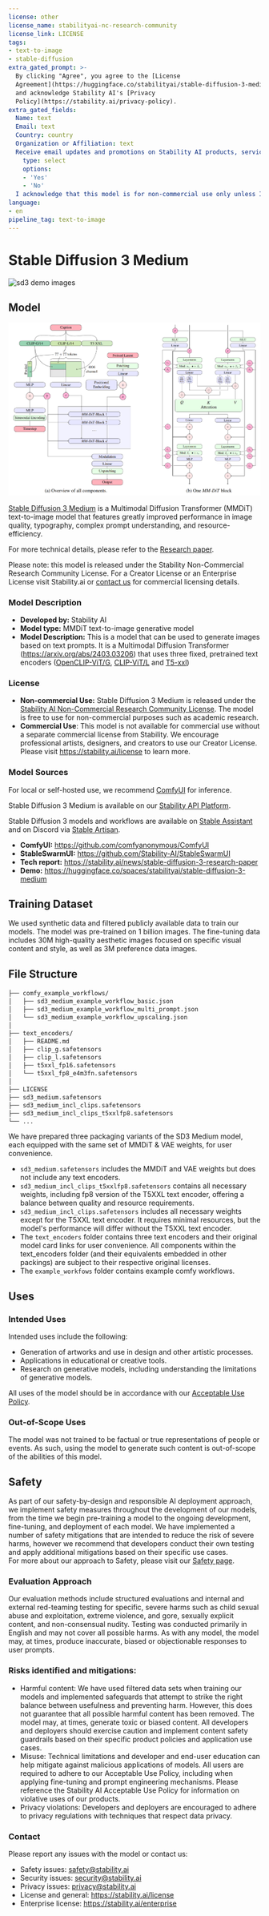 ```yaml
---
license: other
license_name: stabilityai-nc-research-community
license_link: LICENSE
tags:
- text-to-image
- stable-diffusion
extra_gated_prompt: >-
  By clicking "Agree", you agree to the [License
  Agreement](https://huggingface.co/stabilityai/stable-diffusion-3-medium/blob/main/LICENSE)
  and acknowledge Stability AI's [Privacy
  Policy](https://stability.ai/privacy-policy).
extra_gated_fields:
  Name: text
  Email: text
  Country: country
  Organization or Affiliation: text
  Receive email updates and promotions on Stability AI products, services, and research?:
    type: select
    options:
    - 'Yes'
    - 'No'
  I acknowledge that this model is for non-commercial use only unless I acquire a separate license from Stability AI: checkbox
language:
- en
pipeline_tag: text-to-image
---
```

# Stable Diffusion 3 Medium
![sd3 demo images](sd3demo.jpg)

## Model

![mmdit](mmdit.png)

[Stable Diffusion 3 Medium](stability.ai/news/stable-diffusion-3-medium) is a Multimodal Diffusion Transformer (MMDiT) text-to-image model that features greatly improved performance in image quality, typography, complex prompt understanding, and resource-efficiency.

For more technical details, please refer to the [Research paper](https://stability.ai/news/stable-diffusion-3-research-paper).

Please note: this model is released under the Stability Non-Commercial Research Community License. For a Creator License or an Enterprise License visit Stability.ai or [contact us](https://stability.ai/license) for commercial licensing details.



### Model Description

- **Developed by:** Stability AI
- **Model type:** MMDiT text-to-image generative model
- **Model Description:** This is a model that can be used to generate images based on text prompts. It is a Multimodal Diffusion Transformer
(https://arxiv.org/abs/2403.03206) that uses three fixed, pretrained text encoders 
([OpenCLIP-ViT/G](https://github.com/mlfoundations/open_clip), [CLIP-ViT/L](https://github.com/openai/CLIP/tree/main) and [T5-xxl](https://huggingface.co/google/t5-v1_1-xxl))

### License

- **Non-commercial Use:** Stable Diffusion 3 Medium is released under the [Stability AI Non-Commercial Research Community License](https://huggingface.co/stabilityai/stable-diffusion-3-medium/blob/main/LICENSE). The model is free to use for non-commercial purposes such as academic research.
- **Commercial Use**: This model is not available for commercial use without a separate commercial license from Stability. We encourage professional artists, designers, and creators to use our Creator License. Please visit https://stability.ai/license to learn more.


### Model Sources

For local or self-hosted use, we recommend [ComfyUI](https://github.com/comfyanonymous/ComfyUI) for inference.

Stable Diffusion 3 Medium is available on our [Stability API Platform](https://platform.stability.ai/docs/api-reference#tag/Generate/paths/~1v2beta~1stable-image~1generate~1sd3/post). 

Stable Diffusion 3 models and workflows are available on [Stable Assistant](https://stability.ai/stable-assistant) and on Discord via [Stable Artisan](https://stability.ai/stable-artisan). 

- **ComfyUI:** https://github.com/comfyanonymous/ComfyUI
- **StableSwarmUI:** https://github.com/Stability-AI/StableSwarmUI
- **Tech report:** https://stability.ai/news/stable-diffusion-3-research-paper
- **Demo:** https://huggingface.co/spaces/stabilityai/stable-diffusion-3-medium


## Training Dataset

We used synthetic data and filtered publicly available data to train our models. The model was pre-trained on 1 billion images. The fine-tuning data includes 30M high-quality aesthetic images focused on specific visual content and style, as well as 3M preference data images.

## File Structure
```
├── comfy_example_workflows/
│   ├── sd3_medium_example_workflow_basic.json
│   ├── sd3_medium_example_workflow_multi_prompt.json
│   └── sd3_medium_example_workflow_upscaling.json
│
├── text_encoders/
│   ├── README.md
│   ├── clip_g.safetensors
│   ├── clip_l.safetensors
│   ├── t5xxl_fp16.safetensors
│   └── t5xxl_fp8_e4m3fn.safetensors
│
├── LICENSE
├── sd3_medium.safetensors
├── sd3_medium_incl_clips.safetensors
├── sd3_medium_incl_clips_t5xxlfp8.safetensors
└── ...

```

We have prepared three packaging variants of the SD3 Medium model, each equipped with the same set of MMDiT & VAE weights, for user convenience.

* `sd3_medium.safetensors`  includes the MMDiT and VAE weights but does not include any text encoders.
* `sd3_medium_incl_clips_t5xxlfp8.safetensors` contains all necessary weights, including fp8 version of the T5XXL text encoder, offering a balance between quality and resource requirements.
* `sd3_medium_incl_clips.safetensors` includes all necessary weights except for the T5XXL text encoder. It requires minimal resources, but the model's performance will differ without the T5XXL text encoder.
* The `text_encoders` folder contains three text encoders and their original model card links for user convenience. All components within the text_encoders folder (and their equivalents embedded in other packings)  are subject to their respective original licenses.
* The `example_workfows` folder contains example comfy workflows.

## Uses

### Intended Uses

Intended uses include the following: 
* Generation of artworks and use in design and other artistic processes.
* Applications in educational or creative tools.
* Research on generative models, including understanding the limitations of generative models.

All uses of the model should be in accordance with our [Acceptable Use Policy](https://stability.ai/use-policy).

### Out-of-Scope Uses

The model was not trained to be factual or true representations of people or events.  As such, using the model to generate such content is out-of-scope of the abilities of this model.

## Safety

As part of our safety-by-design and responsible AI deployment approach, we implement safety measures throughout the development of our models, from the time we begin pre-training a model to the ongoing development, fine-tuning, and deployment of each model. We have implemented a number of safety mitigations that are intended to reduce the risk of severe harms, however we recommend that developers conduct their own testing and apply additional mitigations based on their specific use cases.  
For more about our approach to Safety, please visit our [Safety page](https://stability.ai/safety).

### Evaluation Approach

Our evaluation methods include structured evaluations and internal and external red-teaming testing for specific, severe harms such as child sexual abuse and exploitation, extreme violence, and gore, sexually explicit content, and non-consensual nudity.  Testing was conducted primarily in English and may not cover all possible harms.  As with any model, the model may, at times, produce inaccurate, biased or objectionable responses to user prompts. 

### Risks identified and mitigations:

* Harmful content:  We have used filtered data sets when training our models and implemented safeguards that attempt to strike the right balance between usefulness and preventing harm. However, this does not guarantee that all possible harmful content has been removed. The model may, at times, generate toxic or biased content.  All developers and deployers should exercise caution and implement content safety guardrails based on their specific product policies and application use cases.
* Misuse: Technical limitations and developer and end-user education can help mitigate against malicious applications of models. All users are required to adhere to our Acceptable Use Policy, including when applying fine-tuning and prompt engineering mechanisms. Please reference the Stability AI Acceptable Use Policy for information on violative uses of our products.
* Privacy violations: Developers and deployers are encouraged to adhere to privacy regulations with techniques that respect data privacy.

### Contact

Please report any issues with the model or contact us:

* Safety issues:  safety@stability.ai
* Security issues:  security@stability.ai
* Privacy issues:  privacy@stability.ai 
* License and general: https://stability.ai/license
* Enterprise license: https://stability.ai/enterprise